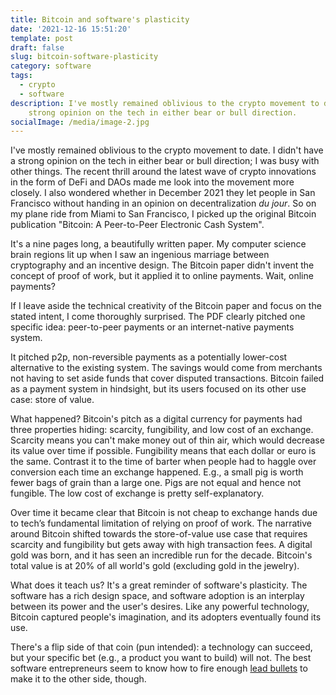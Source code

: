 ```yaml
---
title: Bitcoin and software's plasticity
date: '2021-12-16 15:51:20'
template: post
draft: false
slug: bitcoin-software-plasticity
category: software
tags:
  - crypto
  - software
description: I've mostly remained oblivious to the crypto movement to date. I didn't have a
    strong opinion on the tech in either bear or bull direction.
socialImage: /media/image-2.jpg
---
```


I've mostly remained oblivious to the crypto movement to date. I didn't have a strong opinion on the
tech in either bear or bull direction; I was busy with other things. The recent thrill around the
latest wave of crypto innovations in the form of DeFi and DAOs made me look into the movement more
closely. I also wondered whether in December 2021 they let people in San Francisco without handing
in an opinion on decentralization _du jour_. So on my plane ride from Miami to San Francisco, I
picked up the original Bitcoin publication "Bitcoin: A Peer-to-Peer Electronic Cash System".

It's a nine pages long, a beautifully written paper. My computer science brain regions lit up when I
saw an ingenious marriage between cryptography and an incentive design. The Bitcoin paper didn't
invent the concept of proof of work, but it applied it to online payments. Wait, online payments?

If I leave aside the technical creativity of the Bitcoin paper and focus on the stated intent, I
come thoroughly surprised. The PDF clearly pitched one specific idea: peer-to-peer payments or an
internet-native payments system.

It pitched p2p, non-reversible payments as a potentially lower-cost alternative to the existing
system. The savings would come from merchants not having to set aside funds that cover disputed
transactions. Bitcoin failed as a payment system in hindsight, but its users focused on its other
use case: store of value.

What happened? Bitcoin's pitch as a digital currency for payments had three properties hiding:
scarcity, fungibility, and low cost of an exchange. Scarcity means you can't make money out of thin
air, which would decrease its value over time if possible. Fungibility means that each dollar or
euro is the same. Contrast it to the time of barter when people had to haggle over conversion each
time an exchange happened. E.g., a small pig is worth fewer bags of grain than a large one. Pigs are
not equal and hence not fungible. The low cost of exchange is pretty self-explanatory.

Over time it became clear that Bitcoin is not cheap to exchange hands due to tech’s fundamental
limitation of relying on proof of work. The narrative around Bitcoin shifted towards the
store-of-value use case that requires scarcity and fungibility but gets away with high transaction
fees. A digital gold was born, and it has seen an incredible run for the decade. Bitcoin's total
value is at 20% of all world's gold (excluding gold in the jewelry).

What does it teach us? It's a great reminder of software's plasticity. The software has a rich
design space, and software adoption is an interplay between its power and the user's desires. Like
any powerful technology, Bitcoin captured people's imagination, and its adopters eventually found
its use.

There's a flip side of that coin (pun intended): a technology can succeed, but your specific bet
(e.g., a product you want to build) will not. The best software entrepreneurs seem to know how to
fire enough [lead bullets](https://techcrunch.com/2011/10/25/lead-bullets/) to make it to the other
side, though.

